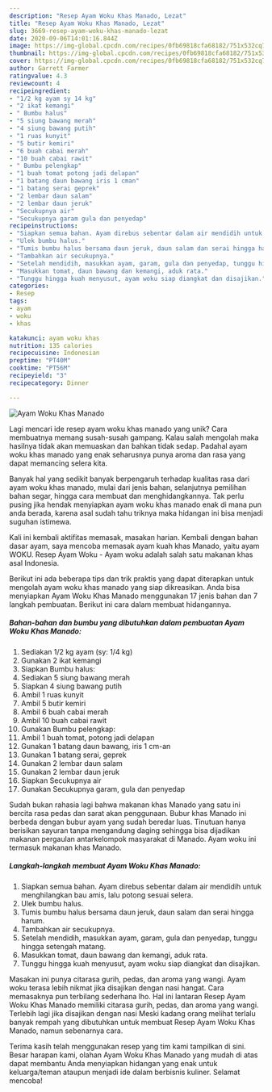 ```yaml
---
description: "Resep Ayam Woku Khas Manado, Lezat"
title: "Resep Ayam Woku Khas Manado, Lezat"
slug: 3669-resep-ayam-woku-khas-manado-lezat
date: 2020-09-06T14:01:16.844Z
image: https://img-global.cpcdn.com/recipes/0fb69818cfa68182/751x532cq70/ayam-woku-khas-manado-foto-resep-utama.jpg
thumbnail: https://img-global.cpcdn.com/recipes/0fb69818cfa68182/751x532cq70/ayam-woku-khas-manado-foto-resep-utama.jpg
cover: https://img-global.cpcdn.com/recipes/0fb69818cfa68182/751x532cq70/ayam-woku-khas-manado-foto-resep-utama.jpg
author: Garrett Farmer
ratingvalue: 4.3
reviewcount: 4
recipeingredient:
- "1/2 kg ayam sy 14 kg"
- "2 ikat kemangi"
- " Bumbu halus"
- "5 siung bawang merah"
- "4 siung bawang putih"
- "1 ruas kunyit"
- "5 butir kemiri"
- "6 buah cabai merah"
- "10 buah cabai rawit"
- " Bumbu pelengkap"
- "1 buah tomat potong jadi delapan"
- "1 batang daun bawang iris 1 cman"
- "1 batang serai geprek"
- "2 lembar daun salam"
- "2 lembar daun jeruk"
- "Secukupnya air"
- "Secukupnya garam gula dan penyedap"
recipeinstructions:
- "Siapkan semua bahan. Ayam direbus sebentar dalam air mendidih untuk menghilangkan bau amis, lalu potong sesuai selera."
- "Ulek bumbu halus."
- "Tumis bumbu halus bersama daun jeruk, daun salam dan serai hingga harum."
- "Tambahkan air secukupnya."
- "Setelah mendidih, masukkan ayam, garam, gula dan penyedap, tunggu hingga setengah matang."
- "Masukkan tomat, daun bawang dan kemangi, aduk rata."
- "Tunggu hingga kuah menyusut, ayam woku siap diangkat dan disajikan."
categories:
- Resep
tags:
- ayam
- woku
- khas

katakunci: ayam woku khas 
nutrition: 135 calories
recipecuisine: Indonesian
preptime: "PT40M"
cooktime: "PT56M"
recipeyield: "3"
recipecategory: Dinner

---
```



![Ayam Woku Khas Manado](https://img-global.cpcdn.com/recipes/0fb69818cfa68182/751x532cq70/ayam-woku-khas-manado-foto-resep-utama.jpg)

Lagi mencari ide resep ayam woku khas manado yang unik? Cara membuatnya memang susah-susah gampang. Kalau salah mengolah maka hasilnya tidak akan memuaskan dan bahkan tidak sedap. Padahal ayam woku khas manado yang enak seharusnya punya aroma dan rasa yang dapat memancing selera kita.

Banyak hal yang sedikit banyak berpengaruh terhadap kualitas rasa dari ayam woku khas manado, mulai dari jenis bahan, selanjutnya pemilihan bahan segar, hingga cara membuat dan menghidangkannya. Tak perlu pusing jika hendak menyiapkan ayam woku khas manado enak di mana pun anda berada, karena asal sudah tahu triknya maka hidangan ini bisa menjadi suguhan istimewa.

Kali ini kembali aktifitas memasak, masakan harian. Kembali dengan bahan dasar ayam, saya mencoba memasak ayam kuah khas Manado, yaitu ayam WOKU. Resep Ayam Woku - Ayam woku adalah salah satu makanan khas asal Indonesia.


Berikut ini ada beberapa tips dan trik praktis yang dapat diterapkan untuk mengolah ayam woku khas manado yang siap dikreasikan. Anda bisa menyiapkan Ayam Woku Khas Manado menggunakan 17 jenis bahan dan 7 langkah pembuatan. Berikut ini cara dalam membuat hidangannya.

<!--inarticleads1-->

##### Bahan-bahan dan bumbu yang dibutuhkan dalam pembuatan Ayam Woku Khas Manado:

1. Sediakan 1/2 kg ayam (sy: 1/4 kg)
1. Gunakan 2 ikat kemangi
1. Siapkan  Bumbu halus:
1. Sediakan 5 siung bawang merah
1. Siapkan 4 siung bawang putih
1. Ambil 1 ruas kunyit
1. Ambil 5 butir kemiri
1. Ambil 6 buah cabai merah
1. Ambil 10 buah cabai rawit
1. Gunakan  Bumbu pelengkap:
1. Ambil 1 buah tomat, potong jadi delapan
1. Gunakan 1 batang daun bawang, iris 1 cm-an
1. Gunakan 1 batang serai, geprek
1. Gunakan 2 lembar daun salam
1. Gunakan 2 lembar daun jeruk
1. Siapkan Secukupnya air
1. Gunakan Secukupnya garam, gula dan penyedap


Sudah bukan rahasia lagi bahwa makanan khas Manado yang satu ini bercita rasa pedas dan sarat akan penggunaan. Bubur khas Manado ini berbeda dengan bubur ayam yang sudah beredar luas. Tinutuan hanya berisikan sayuran tanpa mengandung daging sehingga bisa dijadikan makanan pergaulan antarkelompok masyarakat di Manado. Ayam woku ini termasuk makanan khas Manado. 

<!--inarticleads2-->

##### Langkah-langkah membuat Ayam Woku Khas Manado:

1. Siapkan semua bahan. Ayam direbus sebentar dalam air mendidih untuk menghilangkan bau amis, lalu potong sesuai selera.
1. Ulek bumbu halus.
1. Tumis bumbu halus bersama daun jeruk, daun salam dan serai hingga harum.
1. Tambahkan air secukupnya.
1. Setelah mendidih, masukkan ayam, garam, gula dan penyedap, tunggu hingga setengah matang.
1. Masukkan tomat, daun bawang dan kemangi, aduk rata.
1. Tunggu hingga kuah menyusut, ayam woku siap diangkat dan disajikan.


Masakan ini punya citarasa gurih, pedas, dan aroma yang wangi. Ayam woku terasa lebih nikmat jika disajikan dengan nasi hangat. Cara memasaknya pun terbilang sederhana lho. Hal ini lantaran Resep Ayam Woku Khas Manado memiliki citarasa gurih, pedas, dan aroma yang wangi. Terlebih lagi jika disajikan dengan nasi Meski kadang orang melihat terlalu banyak rempah yang dibutuhkan untuk membuat Resep Ayam Woku Khas Manado, namun sebenarnya cara. 

Terima kasih telah menggunakan resep yang tim kami tampilkan di sini. Besar harapan kami, olahan Ayam Woku Khas Manado yang mudah di atas dapat membantu Anda menyiapkan hidangan yang enak untuk keluarga/teman ataupun menjadi ide dalam berbisnis kuliner. Selamat mencoba!
